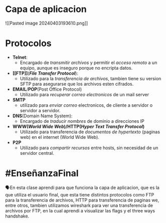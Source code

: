 # Capa de aplicacion

![[Pasted image 20240403193610.png]]



# Protocolos
- **Telnet**:
	- Encargado de *transmitir archivos* y permitir el *acceso remoto* a un equipo, aunque es inseguro porque no encripta datos.
- **[[FTP]]**(***File Transfer Protocol***):
	- Utilizado para la *transferencia de archivos*, tambien tiene su version SFTP para asegurarse que los archivos esten cifrados.
- **EMAIL**/**POP**(Post Office Protocol)
	- Utilizado para *recuperar correo electronicos* de un mail server
- **SMTP**
	- utilizado para *enviar correo* electronicos, de cliente a servidor o servidor a servidor.
- **DNS**(Domain Name System):
	- Encargado de *traducir nombres* de dominio a direcciones IP
- **WWW(*World Wide Web*)/HTTP(*Hyper Text Transfer Protocol*)**
	- Utilizado para transferencia de *documentos de hypertexto* (paginas web) en el internet (World Wide Web).
- **P2P**
	- Utilizado para *compartir recursos* entre hosts, sin necesidad de un servidor central.

# #EnseñanzaFinal 
<p>🗣️En esta clase aprendi para que funciona la capa de aplicacion, que es la que utiliza el usuario final, que esta tiene distintos protocolos como FTP para la transferencia de archivos, HTTP para transferencia de paginas we, entre otros, tambien utilizamos wireshark para ver una transferencia de archivos por FTP, en la cual aprendi a visualizar las flags y el three ways handshake. </p>